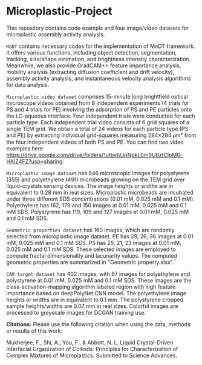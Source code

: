 # Microplastic-Project

This repository contains code exampls and four image/video datasets for microplastic assembly activity analysis. 

```MoDT``` contains necessary codes for the implementation of MoDT framework. It offers various functions, including object detection, segmentation, tracking, size/shape estimation, and brightness intensity characterization. Meanwhile, we also provide GradCAM++ feature importance analysis, mobility analysis (extracting diffusion coefficient and drift velocity), assembly activity analysis, and instantaneous velocity analysis algorithms for data analysis.

```Microplastic video dataset``` comprises 15-minute long brightfield optical microscope videos obtained from 8 independent experiments (4 trials for PS and 4 trials for PE) involving the adsorption of PS and PE particles onto the LC-aqueous interface. Four independent trials were conducted for each particle type. Each independent trial video consists of 6 grid squares of a single TEM grid. We obtain a total of 24 videos for each particle type (PS and PE) by extracting individual grid-squares measuring 284×284 𝜇m² from the four independent videos of both PS and PE. You can find two video examples here: https://drive.google.com/drive/folders/1utbylVJpNpkL0m9U8ztClpMG-HXIZ4FZ?usp=sharing.   

```Microplastic image dataset``` has 846 microscopic images for polystyrene (355) and polyethylene (491) microbeads growing on the TEM grid over liquid-crystals sensing devices. The image heights or widths are in equivalent to 0.28 mm in real sizes. Microplastic microbeads are incubated under three different SDS concentrations (0.01 mM, 0.025 mM and 0.1 mM). Polyethylene has 162, 179 and 150 images at 0.01 mM, 0.025 mM and 0.1 mM SDS. Polystyrene has 119, 109 and 127 images at 0.01 mM, 0.025 mM and 0.1 mM SDS.

```Geometric properties dataset``` has 160 images, which are randomly selected from microplastic image dataset. PE has 29, 26, 36 images at 0.01 mM, 0.025 mM and 0.1 mM SDS. PS has 25, 21, 23 images at 0.01 mM, 0.025 mM and 0.1 mM SDS. These selected images are employed to compute fractal dimensionality and lacunarity values. The computed geometric properties are summarized in "Geometric property.xlsx".

```CAM target dataset``` has 402 images, with 67 images for polyethylene and polystyrene at 0.01 mM, 0.025 mM and 0.1 mM SDS. These images are the class-activation-mapping algorithm labeled region with high feature importance based on deepPolyNet CNN model. The polyethylene image heights or widths are in equivalent to 0.1 mm. The polystyrene cropped sample heights/widths are 0.07 mm in real sizes. Colorful images are processed to greyscale images for DCGAN training use.

__Citations:__
Please use the following citation when using the data, methods or results of this work:

Mukherjee, F., Shi, A., You, F., & Abbott, N. L. Liquid Crystal-Driven Interfacial Organization of Colloids: Principles for Characterization of Complex Mixtures of Microplastics. Submitted to Science Advances.
